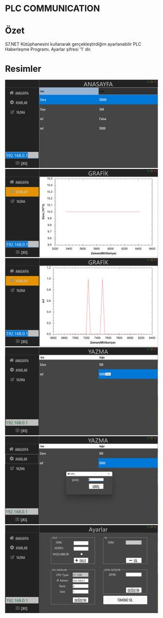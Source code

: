 # PLC COMMUNICATION
 
 # Özet
S7.NET Kütüphanesini kullanarak gerçekleştirdiğim ayarlanabilir PLC Haberleşme Programı.
Ayarlar şifresi '1' dir.

# Resimler
![Alt text](img/home.png)
![Alt text](img/graph.png)
![Alt text](img/graph2.png)
![Alt text](img/write.png)
![Alt text](img/pass.png)
![Alt text](img/settings.png)


